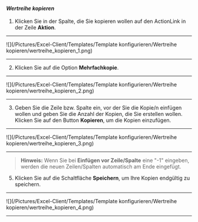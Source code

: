 #### *Wertreihe kopieren*  

1) Klicken Sie in der Spalte, die Sie kopieren wollen auf den ActionLink in der Zeile **Aktion**.  

---
![](/Pictures/Excel-Client/Templates/Template konfigurieren/Wertreihe kopieren/wertreihe_kopieren_1.png)  

---  

2) Klicken Sie auf die Option **Mehrfachkopie**.  

---
![](/Pictures/Excel-Client/Templates/Template konfigurieren/Wertreihe kopieren/wertreihe_kopieren_2.png)  

---  

3) Geben Sie die Zeile bzw. Spalte ein, vor der Sie die Kopie/n einfügen wollen und geben Sie die Anzahl der Kopien, die Sie erstellen wollen. Klicken Sie auf den Button **Kopieren**, um die Kopien einzufügen.  

---
![](/Pictures/Excel-Client/Templates/Template konfigurieren/Wertreihe kopieren/wertreihe_kopieren_3.png)  

---

> **Hinweis:** Wenn Sie bei **Einfügen vor Zeile/Spalte** eine "-1" eingeben, werden die neuen Zeilen/Spalten automatisch am Ende eingefügt.


5) Klicken Sie auf die Schaltfläche **Speichern**, um Ihre Kopien endgültig zu speichern.  

---
![](/Pictures/Excel-Client/Templates/Template konfigurieren/Wertreihe kopieren/wertreihe_kopieren_4.png)  

---  

